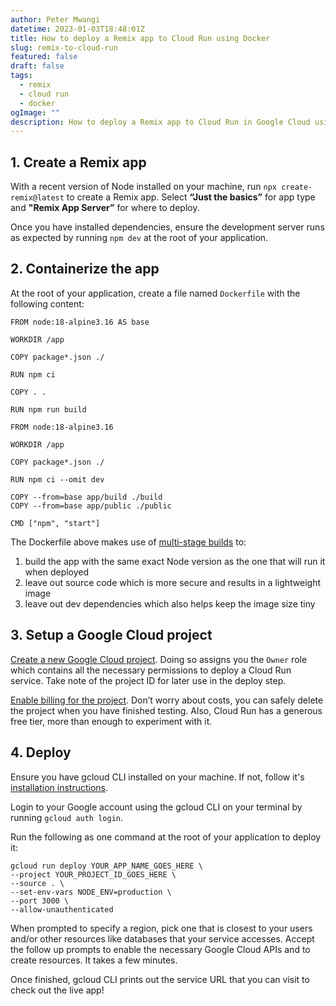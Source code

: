 ```yaml
---
author: Peter Mwangi
datetime: 2023-01-03T18:48:01Z
title: How to deploy a Remix app to Cloud Run using Docker
slug: remix-to-cloud-run
featured: false
draft: false
tags:
  - remix
  - cloud run
  - docker
ogImage: ""
description: How to deploy a Remix app to Cloud Run in Google Cloud using Docker
---
```


## 1. Create a Remix app

With a recent version of Node installed on your machine, run `npx create-remix@latest` to create a Remix app. Select **“Just the basics”** for app type and **"Remix App Server”** for where to deploy.

Once you have installed dependencies, ensure the development server runs as expected by running `npm dev` at the root of your application.

## 2. Containerize the app

At the root of your application, create a file named `Dockerfile` with the following content:

```docker
FROM node:18-alpine3.16 AS base

WORKDIR /app

COPY package*.json ./

RUN npm ci

COPY . .

RUN npm run build

FROM node:18-alpine3.16

WORKDIR /app

COPY package*.json ./

RUN npm ci --omit dev

COPY --from=base app/build ./build
COPY --from=base app/public ./public

CMD ["npm", "start"]
```

The Dockerfile above makes use of [multi-stage builds](https://docs.docker.com/build/building/multi-stage/) to:

1. build the app with the same exact Node version as the one that will run it when deployed
2. leave out source code which is more secure and results in a lightweight image
3. leave out dev dependencies which also helps keep the image size tiny

## 3. Setup a Google Cloud project

[Create a new Google Cloud project](https://cloud.google.com/resource-manager/docs/creating-managing-projects#creating_a_project). Doing so assigns you the `Owner` role which contains all the necessary permissions to deploy a Cloud Run service. Take note of the project ID for later use in the deploy step.

[Enable billing for the project](https://cloud.google.com/billing/docs/how-to/modify-project#enable_billing_for_a_project). Don’t worry about costs, you can safely delete the project when you have finished testing. Also, Cloud Run has a generous free tier, more than enough to experiment with it.

## 4. Deploy

Ensure you have gcloud CLI installed on your machine. If not, follow it's [installation instructions](https://cloud.google.com/sdk/docs/install).

Login to your Google account using the gcloud CLI on your terminal by running `gcloud auth login`.

Run the following as one command at the root of your application to deploy it:

```
gcloud run deploy YOUR_APP_NAME_GOES_HERE \
--project YOUR_PROJECT_ID_GOES_HERE \
--source . \
--set-env-vars NODE_ENV=production \
--port 3000 \
--allow-unauthenticated
```

When prompted to specify a region, pick one that is closest to your users and/or other resources like databases that your service accesses. Accept the follow up prompts to enable the necessary Google Cloud APIs and to create resources. It takes a few minutes.

Once finished, gcloud CLI prints out the service URL that you can visit to check out the live app!
